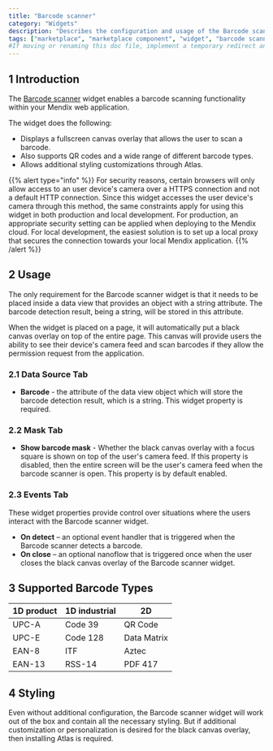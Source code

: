 ```yaml
---
title: "Barcode scanner"
category: "Widgets"
description: "Describes the configuration and usage of the Barcode scanner widget, which is available in the Mendix Marketplace."
tags: ["marketplace", "marketplace component", "widget", "barcode scanner", "platform support"]
#If moving or renaming this doc file, implement a temporary redirect and let the respective team know they should update the URL in the product. See Mapping to Products for more details.
---
```


## 1 Introduction

The [Barcode scanner](https://appstore.home.mendix.com/link/app/1469/) widget enables a barcode scanning functionality within your Mendix web application.

The widget does the following:

- Displays a fullscreen canvas overlay that allows the user to scan a barcode.
- Also supports QR codes and a wide range of different barcode types.
- Allows additional styling customizations through Atlas.

{{% alert type="info" %}}
For security reasons, certain browsers will only allow access to an user device's camera over a HTTPS connection and not a default HTTP connection.
Since this widget accesses the user device's camera through this method, the same constraints apply for using this widget in both production and local development.
For production, an appropriate security setting can be applied when deploying to the Mendix cloud.
For local development, the easiest solution is to set up a local proxy that secures the connection towards your local Mendix application.
{{% /alert %}}

## 2 Usage

The only requirement for the Barcode scanner widget is that it needs to be placed inside a data view that provides an object with a string attribute.
The barcode detection result, being a string, will be stored in this attribute.

When the widget is placed on a page, it will automatically put a black canvas overlay on top of the entire page.
This canvas will provide users the ability to see their device's camera feed and scan barcodes if they allow the permission request from the application.

### 2.1 Data Source Tab

- **Barcode** - the attribute of the data view object which will store the barcode detection result, which is a string.
  This widget property is required.

### 2.2 Mask Tab

- **Show barcode mask** - Whether the black canvas overlay with a focus square is shown on top of the user's camera feed.
  If this property is disabled, then the entire screen will be the user's camera feed when the barcode scanner is open.
  This property is by default enabled.

### 2.3 Events Tab

These widget properties provide control over situations where the users interact with the Barcode scanner widget.

- **On detect** – an optional event handler that is triggered when the Barcode scanner detects a barcode.
- **On close** – an optional nanoflow that is triggered once when the user closes the black canvas overlay of the Barcode scanner widget.

## 3 Supported Barcode Types

| 1D product | 1D industrial       | 2D             |
| ---------- | ------------------- | -------------- |
| UPC-A      | Code 39             | QR Code        |
| UPC-E      | Code 128            | Data Matrix    |
| EAN-8      | ITF                 | Aztec          |
| EAN-13     | RSS-14              | PDF 417        |

## 4 Styling

Even without additional configuration, the Barcode scanner widget will work out of the box and contain all the necessary styling.
But if additional customization or personalization is desired for the black canvas overlay, then installing Atlas is required.
